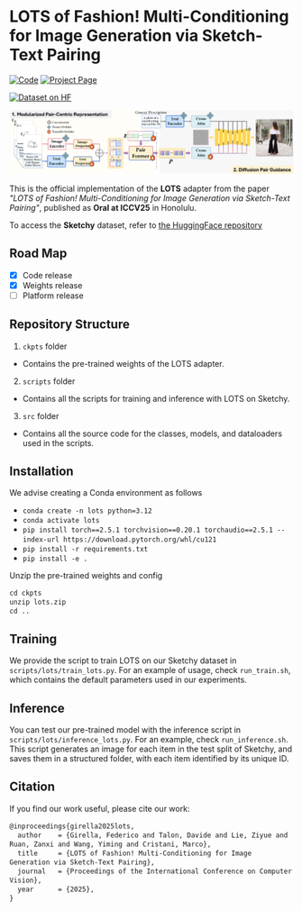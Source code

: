 # LOTS of Fashion! Multi-Conditioning for Image Generation via Sketch-Text Pairing #

[![Code](https://img.shields.io/badge/Code-%23121011.svg?style=flat&logo=github&logoColor=white)](https://github.com/intelligolabs/lots)
[![Project Page](https://img.shields.io/badge/Project_Page-121013?style=flat&logo=github&logoColor=white)](https://intelligolabs.github.io/lots)

[![Dataset on HF](https://huggingface.co/datasets/huggingface/badges/resolve/main/dataset-on-hf-sm-dark.svg)](https://huggingface.co/datasets/federicogirella/sketchy)

![LOTS](static/LOTS.png)

This is the official implementation of the **LOTS** adapter from the paper *"LOTS of Fashion! Multi-Conditioning for Image Generation via Sketch-Text Pairing"*, published as **Oral at ICCV25** in Honolulu.

To access the **Sketchy** dataset, refer to [the HuggingFace repository](https://huggingface.co/datasets/federicogirella/sketchy)

## Road Map ##

- [x] Code release
- [x] Weights release
- [ ] Platform release

## Repository Structure ##
1. `ckpts` folder
* Contains the pre-trained weights of the LOTS adapter.

2. `scripts` folder
* Contains all the scripts for training and inference with LOTS on Sketchy.

3. `src` folder
* Contains all the source code for the classes, models, and dataloaders used in the scripts.

## Installation ##

We advise creating a Conda environment as follows
* `conda create -n lots python=3.12`
* `conda activate lots`
* `pip install torch==2.5.1 torchvision==0.20.1 torchaudio==2.5.1 --index-url https://download.pytorch.org/whl/cu121`
* `pip install -r requirements.txt`
* `pip install -e .`

Unzip the pre-trained weights and config
```
cd ckpts
unzip lots.zip
cd ..
```


## **Training** ##
We provide the script to train LOTS on our Sketchy dataset in `scripts/lots/train_lots.py`.
For an example of usage, check `run_train.sh`, which contains the default parameters used in our experiments.

## **Inference** ##
You can test our pre-trained model with the inference script in `scripts/lots/inference_lots.py`.
For an example, check `run_inference.sh`.
This script generates an image for each item in the test split of Sketchy, and saves them in a structured folder, with each item identified by its unique ID.

## Citation
If you find our work useful, please cite our work:
```
@inproceedings{girella2025lots,
  author    = {Girella, Federico and Talon, Davide and Lie, Ziyue and Ruan, Zanxi and Wang, Yiming and Cristani, Marco},
  title     = {LOTS of Fashion! Multi-Conditioning for Image Generation via Sketch-Text Pairing},
  journal   = {Proceedings of the International Conference on Computer Vision},
  year      = {2025},
}
```
